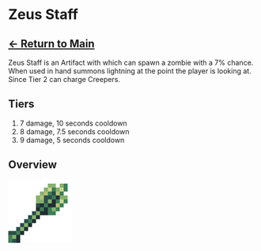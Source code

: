 # Zeus Staff

## [<- Return to Main](https://pinkgoosik.github.io/artifality/)

Zeus Staff is an Artifact with which can spawn a zombie with a 7% chance. When used in hand summons lightning at the point the player is looking at. Since Tier 2 can charge Creepers.

## Tiers

1. 7 damage, 10 seconds cooldown
2. 8 damage, 7.5 seconds cooldown
3. 9 damage, 5 seconds cooldown

## Overview

<img alt="Icon" src="https://github.com/PinkGoosik/artifality/blob/wiki/images/item/zeus_staff.png?raw=true" width="128">



